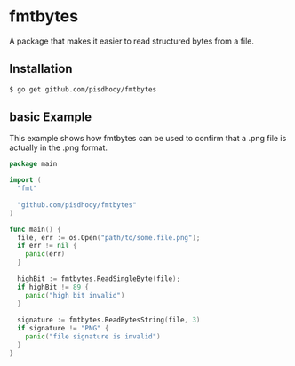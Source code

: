 # fmtbytes
A package that makes it easier to read structured bytes from a file.

## Installation
```bash
$ go get github.com/pisdhooy/fmtbytes
```

## basic Example
This example shows how fmtbytes can be used to confirm that a .png file is actually in the .png format.

```go
package main

import (
  "fmt"
  
  "github.com/pisdhooy/fmtbytes"
)

func main() {
  file, err := os.Open("path/to/some.file.png");
  if err != nil {
    panic(err)
  }
  
  highBit := fmtbytes.ReadSingleByte(file);
  if highBit != 89 {
    panic("high bit invalid")
  }
  
  signature := fmtbytes.ReadBytesString(file, 3)
  if signature != "PNG" {
    panic("file signature is invalid")
  }
}
```


